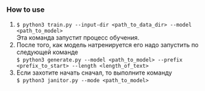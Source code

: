 ### How to use
1. `$ python3 train.py --input-dir <path_to_data_dir> --model <path_to_model> ` <br /> 
Эта команда запустит процесс обучения. 
2. После того, как модель натренируется его надо запустить по следующей команде <br />
`$ python3 generate.py --model <path_to_model> --prefix <prefix_to_start> --length <length_of_text>` <br />
3. Если захотите начать сначал, то выполните команду <br />
 `$ python3 janitor.py --mode <path_to_model> `